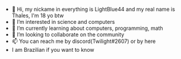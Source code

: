 - 👋 Hi, my nickame in everything is LightBlue44 and my real name is Thales, I'm 18 yo btw
- 👀 I’m interested in science and computers
- 🌱 I’m currently learning about computers, programming, math
- 💞️ I’m looking to collaborate on the community
- 📫 You can reach me by discord(Twilight#2607) or by here
- I am Brazilian if you want to know
<!---
LightBlue44/LightBlue44 is a ✨ special ✨ repository because its `README.md` (this file) appears on your GitHub profile.
You can click the Preview link to take a look at your changes.
--->
